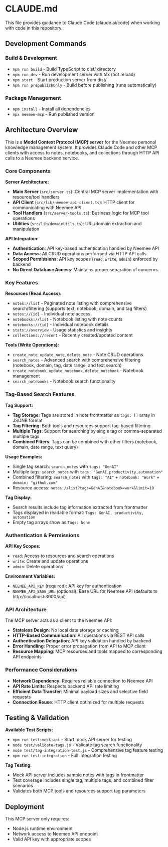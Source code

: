 # CLAUDE.md

This file provides guidance to Claude Code (claude.ai/code) when working with code in this repository.

## Development Commands

### Build & Development
- `npm run build` - Build TypeScript to dist/ directory
- `npm run dev` - Run development server with tsx (hot reload)
- `npm start` - Start production server from dist/
- `npm run prepublishOnly` - Build before publishing (runs automatically)

### Package Management
- `npm install` - Install all dependencies
- `npx neemee-mcp` - Run published version

## Architecture Overview

This is a **Model Context Protocol (MCP) server** for the Neemee personal knowledge management system. It provides Claude Code and other MCP clients with access to notes, notebooks, and collections through HTTP API calls to a Neemee backend service.

### Core Components

**Server Architecture:**
- **Main Server** (`src/server.ts`): Central MCP server implementation with resource/tool handlers
- **API Client** (`src/lib/neemee-api-client.ts`): HTTP client for communicating with Neemee API
- **Tool Handlers** (`src/server-tools.ts`): Business logic for MCP tool operations
- **Utilities** (`src/lib/domainUtils.ts`): URL/domain extraction and manipulation

**API Integration:**
- **Authentication**: API key-based authentication handled by Neemee API
- **Data Access**: All CRUD operations performed via HTTP API calls
- **Scoped Permissions**: API key scopes (`read`, `write`, `admin`) enforced by backend
- **No Direct Database Access**: Maintains proper separation of concerns

### Key Features

**Resources (Read Access):**
- `notes://list` - Paginated note listing with comprehensive search/filtering (supports text, notebook, domain, and tag filters)
- `notes://{id}` - Individual note access
- `notebooks://list` - Notebook listing with note counts
- `notebooks://{id}` - Individual notebook details
- `stats://overview` - Usage statistics and insights
- `collections://recent` - Recently created/updated content

**Tools (Write Operations):**
- `create_note`, `update_note`, `delete_note` - Note CRUD operations
- `search_notes` - Advanced search with comprehensive filtering (notebook, domain, tag, date range, and text search)
- `create_notebook`, `update_notebook`, `delete_notebook` - Notebook management
- `search_notebooks` - Notebook search functionality

### Tag-Based Search Features

**Tag Support:**
- **Tag Storage**: Tags are stored in note frontmatter as `tags: []` array in JSONB format
- **Tag Filtering**: Both tools and resources support tag-based filtering
- **Multiple Tags**: Support for searching by single tag or comma-separated multiple tags
- **Combined Filters**: Tags can be combined with other filters (notebook, domain, date range, text query)

**Usage Examples:**
- Single tag search: `search_notes` with `tags: "GenAI"`
- Multiple tags: `search_notes` with `tags: "GenAI,productivity,automation"`
- Combined filtering: `search_notes` with `tags: "AI"` + `notebook: "Work"` + `domain: "github.com"`
- Resource access: `notes://list?tags=GenAI&notebook=work&limit=10`

**Tag Display:**
- Search results include tag information extracted from frontmatter
- Tags displayed in readable format: `Tags: GenAI, productivity, automation`
- Empty tag arrays show as `Tags: None`

### Authentication & Permissions

**API Key Scopes:**
- `read`: Access to resources and search operations
- `write`: Create and update operations
- `admin`: Delete operations

**Environment Variables:**
- `NEEMEE_API_KEY` (required): API key for authentication
- `NEEMEE_API_BASE_URL` (optional): Base URL for Neemee API (defaults to http://localhost:3000/api)

### API Architecture

The MCP server acts as a client to the Neemee API:
- **Stateless Design**: No local data storage or caching
- **HTTP-Based Communication**: All operations via REST API calls
- **Authentication Delegation**: API key validation handled by backend
- **Error Handling**: Proper error propagation from API to MCP client
- **Resource Mapping**: MCP resources and tools mapped to corresponding API endpoints

### Performance Considerations

- **Network Dependency**: Requires reliable connection to Neemee API
- **API Rate Limits**: Respects backend API rate limiting
- **Efficient Data Transfer**: Minimal payload sizes and selective field requests
- **Connection Reuse**: HTTP client optimized for multiple requests

## Testing & Validation

**Available Test Scripts:**
- `npm run test:mock-api` - Start mock API server for testing
- `node test/validate-tags.js` - Validate tag search functionality
- `node test/tag-integration-test.js` - Comprehensive tag feature testing
- `npm run test:integration` - Full integration testing

**Tag Testing:**
- Mock API server includes sample notes with tags in frontmatter
- Test coverage includes single tag, multiple tags, and combined filter scenarios
- Validates both MCP tools and resources support tag parameters

## Deployment

This MCP server only requires:
- Node.js runtime environment
- Network access to Neemee API endpoint
- Valid API key with appropriate scopes